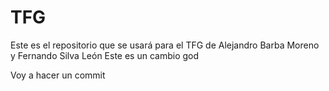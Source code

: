 # TFG
Este es el repositorio que se usará para el TFG de Alejandro Barba Moreno y Fernando Silva León
Este es un cambio god


Voy a hacer un commit
